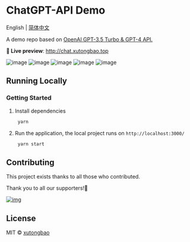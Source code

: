# ChatGPT-API Demo

English | [简体中文](./README.zh-CN.md)

A demo repo based on [OpenAI GPT-3.5 Turbo & GPT-4 API.](https://platform.openai.com/docs/guides/chat)

**🍿 Live preview**: http://chat.xutongbao.top

![image](http://static.xutongbao.top/img/m-github01.jpg?time=20230409)
![image](http://static.xutongbao.top/img/m-github02.jpg?time=20230409)
![image](http://static.xutongbao.top/img/m-github03.jpg?time=20230409)
![image](http://static.xutongbao.top/img/m-github04.jpg?time=20230409)
![image](http://static.xutongbao.top/img/m-github05.jpg?time=20230409)


## Running Locally

### Getting Started

1. Install dependencies
   ```bash
    yarn
   ```
3. Run the application, the local project runs on `http://localhost:3000/`
   ```bash
    yarn start
   ```


## Contributing

This project exists thanks to all those who contributed.

Thank you to all our supporters!🙏

[![img](http://static.xutongbao.top/img/xutongbao.jpg?time=20230409)](https://github.com/xutongbao/learn-chatgpt/graphs/contributors)

## License

MIT © [xutongbao](https://github.com/xutongbao/learn-chatgpt/blob/master/license)
